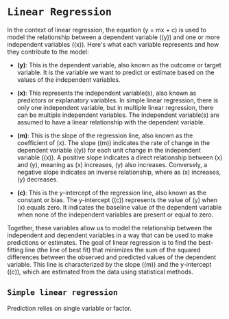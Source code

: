 # **```Linear Regression```**

In the context of linear regression, the equation \(y = mx + c\) is used to model the relationship between a dependent variable (\(y\)) and one or more independent variables (\(x\)). Here's what each variable represents and how they contribute to the model:

- **\(y\)**: This is the dependent variable, also known as the outcome or target variable. It is the variable we want to predict or estimate based on the values of the independent variables.

- **\(x\)**: This represents the independent variable(s), also known as predictors or explanatory variables. In simple linear regression, there is only one independent variable, but in multiple linear regression, there can be multiple independent variables. The independent variable(s) are assumed to have a linear relationship with the dependent variable.

- **\(m\)**: This is the slope of the regression line, also known as the coefficient of \(x\). The slope (\(m\)) indicates the rate of change in the dependent variable (\(y\)) for each unit change in the independent variable (\(x\)). A positive slope indicates a direct relationship between \(x\) and \(y\), meaning as \(x\) increases, \(y\) also increases. Conversely, a negative slope indicates an inverse relationship, where as \(x\) increases, \(y\) decreases.

- **\(c\)**: This is the y-intercept of the regression line, also known as the constant or bias. The y-intercept (\(c\)) represents the value of \(y\) when \(x\) equals zero. It indicates the baseline value of the dependent variable when none of the independent variables are present or equal to zero.

Together, these variables allow us to model the relationship between the independent and dependent variables in a way that can be used to make predictions or estimates. The goal of linear regression is to find the best-fitting line (the line of best fit) that minimizes the sum of the squared differences between the observed and predicted values of the dependent variable. This line is characterized by the slope (\(m\)) and the y-intercept (\(c\)), which are estimated from the data using statistical methods.

## ```Simple linear regression```
Prediction relies on single variable or factor. 



